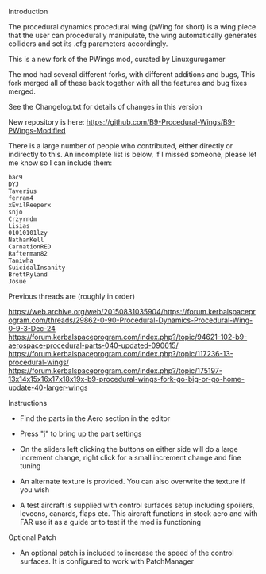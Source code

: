 Introduction

The procedural dynamics procedural wing (pWing for short) is a wing piece that the user can procedurally manipulate, the wing automatically generates colliders and set its .cfg parameters accordingly.



This is a new fork of the PWings mod, curated by Linuxgurugamer

The mod had several different forks, with different additions and bugs,  This fork merged all of these back together with all the features
and bug fixes merged.

See the Changelog.txt for details of changes in this version

New repository is here:  https://github.com/B9-Procedural-Wings/B9-PWings-Modified


There is a large number of people who contributed, either directly or indirectly to this.  An incomplete list is below, if I missed someone, please let me know so I can include them:

	bac9
	DYJ
	Taverius
	ferram4
	xEvilReeperx
	snjo
	Crzyrndm
	Lisias
	01010101lzy
	NathanKell
	CarnationRED
	Rafterman82
	Taniwha
	SuicidalInsanity
	BrettRyland
	Josue

Previous threads are (roughly in order)

https://web.archive.org/web/20150831035904/https://forum.kerbalspaceprogram.com/threads/29862-0-90-Procedural-Dynamics-Procedural-Wing-0-9-3-Dec-24
https://forum.kerbalspaceprogram.com/index.php?/topic/94621-102-b9-aerospace-procedural-parts-040-updated-090615/
https://forum.kerbalspaceprogram.com/index.php?/topic/117236-13-procedural-wings/
https://forum.kerbalspaceprogram.com/index.php?/topic/175197-13x14x15x16x17x18x19x-b9-procedural-wings-fork-go-big-or-go-home-update-40-larger-wings


Instructions

- Find the parts in the Aero section in the editor

- Press "j" to bring up the part settings

- On the sliders left clicking the buttons on either side will do a large increment change, right click for a small increment change and fine tuning

- An alternate texture is provided. You can also overwrite the texture if you wish

- A test aircraft is supplied with control surfaces setup including spoilers, levcons, canards, flaps etc. This aircraft functions in stock aero and with FAR use it as a guide or to test if the mod is functioning


Optional Patch

- An optional patch is included to increase the speed of the control surfaces.  It is configured to work with PatchManager
